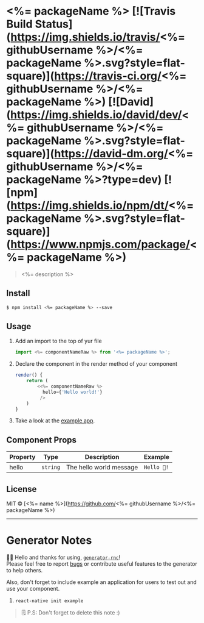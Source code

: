 # <%= packageName %> [![Travis Build Status](https://img.shields.io/travis/<%= githubUsername %>/<%= packageName %>.svg?style=flat-square)](https://travis-ci.org/<%= githubUsername %>/<%= packageName %>) [![David](https://img.shields.io/david/dev/<%= githubUsername %>/<%= packageName %>.svg?style=flat-square)](https://david-dm.org/<%= githubUsername %>/<%= packageName %>?type=dev) [![npm](https://img.shields.io/npm/dt/<%= packageName %>.svg?style=flat-square)](https://www.npmjs.com/package/<%= packageName %>)

> <%= description %>

## Install
```bash
$ npm install <%= packageName %> --save
```

## Usage
1. Add an import to the top of yur file
    ```js
    import <%= componentNameRaw %> from '<%= packageName %>';
    ```
2. Declare the component in the render method of your component
    ```jsx
    render() {
        return (
            <<%= componentNameRaw %>
              hello={'Hello world!'}
             />
        )
    }
    ```
3. Take a look at the [example app](/tree/master/example).

## Component Props
| Property | Type     | Description             | Example     |
|----------|----------|-------------------------|-------------|
| hello    | `string` | The hello world message | `Hello 🦄!` |

## License
MIT © [<%= name %>](https://github.com/<%= githubUsername %>/<%= packageName %>)

---
# Generator Notes
👋🏽 Hello and thanks for using, [`generator-rnc`](https://github.com/brh55/generator-rnc)! <br>
Please feel free to report [bugs](https://github.com/brh55/generator-rnc/issues) or contribute useful features to the generator to help others.

Also, don't forget to include example an application for users to test out and use your component.

1. `react-native init example`

> 🗒 P.S: Don't forget to delete this note :)
